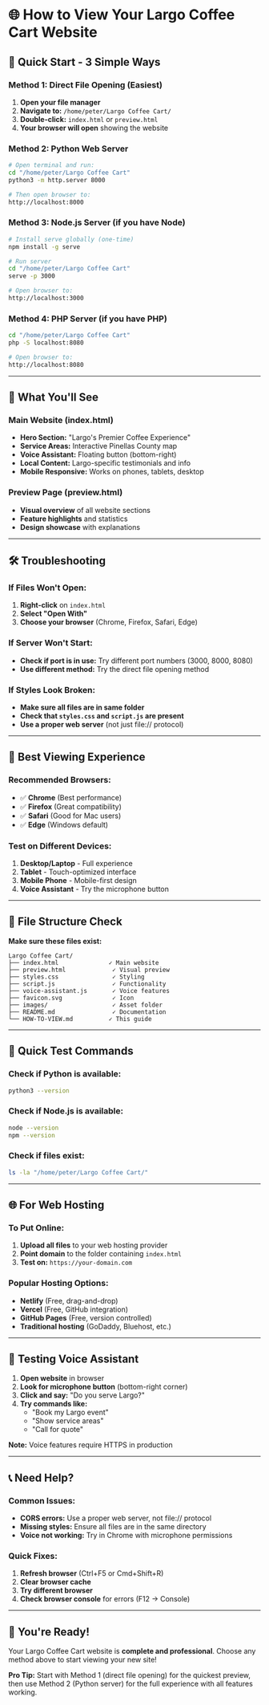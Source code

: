 # 🌐 How to View Your Largo Coffee Cart Website

## 🚀 **Quick Start - 3 Simple Ways**

### **Method 1: Direct File Opening (Easiest)**
1. **Open your file manager**
2. **Navigate to:** `/home/peter/Largo Coffee Cart/`
3. **Double-click:** `index.html` or `preview.html`
4. **Your browser will open** showing the website

### **Method 2: Python Web Server**
```bash
# Open terminal and run:
cd "/home/peter/Largo Coffee Cart"
python3 -m http.server 8000

# Then open browser to:
http://localhost:8000
```

### **Method 3: Node.js Server (if you have Node)**
```bash
# Install serve globally (one-time)
npm install -g serve

# Run server
cd "/home/peter/Largo Coffee Cart"
serve -p 3000

# Open browser to:
http://localhost:3000
```

### **Method 4: PHP Server (if you have PHP)**
```bash
cd "/home/peter/Largo Coffee Cart"
php -S localhost:8080

# Open browser to:
http://localhost:8080
```

---

## 📱 **What You'll See**

### **Main Website (index.html)**
- **Hero Section:** "Largo's Premier Coffee Experience"
- **Service Areas:** Interactive Pinellas County map
- **Voice Assistant:** Floating button (bottom-right)
- **Local Content:** Largo-specific testimonials and info
- **Mobile Responsive:** Works on phones, tablets, desktop

### **Preview Page (preview.html)**
- **Visual overview** of all website sections
- **Feature highlights** and statistics
- **Design showcase** with explanations

---

## 🛠️ **Troubleshooting**

### **If Files Won't Open:**
1. **Right-click** on `index.html`
2. **Select "Open With"**
3. **Choose your browser** (Chrome, Firefox, Safari, Edge)

### **If Server Won't Start:**
- **Check if port is in use:** Try different port numbers (3000, 8000, 8080)
- **Use different method:** Try the direct file opening method

### **If Styles Look Broken:**
- **Make sure all files are in same folder**
- **Check that `styles.css` and `script.js` are present**
- **Use a proper web server** (not just file:// protocol)

---

## 🌟 **Best Viewing Experience**

### **Recommended Browsers:**
- ✅ **Chrome** (Best performance)
- ✅ **Firefox** (Great compatibility)
- ✅ **Safari** (Good for Mac users)
- ✅ **Edge** (Windows default)

### **Test on Different Devices:**
1. **Desktop/Laptop** - Full experience
2. **Tablet** - Touch-optimized interface
3. **Mobile Phone** - Mobile-first design
4. **Voice Assistant** - Try the microphone button

---

## 📂 **File Structure Check**

**Make sure these files exist:**
```
Largo Coffee Cart/
├── index.html              ✓ Main website
├── preview.html             ✓ Visual preview
├── styles.css               ✓ Styling
├── script.js                ✓ Functionality
├── voice-assistant.js       ✓ Voice features
├── favicon.svg              ✓ Icon
├── images/                  ✓ Asset folder
├── README.md                ✓ Documentation
└── HOW-TO-VIEW.md          ✓ This guide
```

---

## 🎯 **Quick Test Commands**

### **Check if Python is available:**
```bash
python3 --version
```

### **Check if Node.js is available:**
```bash
node --version
npm --version
```

### **Check if files exist:**
```bash
ls -la "/home/peter/Largo Coffee Cart/"
```

---

## 🌐 **For Web Hosting**

### **To Put Online:**
1. **Upload all files** to your web hosting provider
2. **Point domain** to the folder containing `index.html`
3. **Test on:** `https://your-domain.com`

### **Popular Hosting Options:**
- **Netlify** (Free, drag-and-drop)
- **Vercel** (Free, GitHub integration)
- **GitHub Pages** (Free, version controlled)
- **Traditional hosting** (GoDaddy, Bluehost, etc.)

---

## 🎤 **Testing Voice Assistant**

1. **Open website** in browser
2. **Look for microphone button** (bottom-right corner)
3. **Click and say:** "Do you serve Largo?"
4. **Try commands like:**
   - "Book my Largo event"
   - "Show service areas"
   - "Call for quote"

**Note:** Voice features require HTTPS in production

---

## 📞 **Need Help?**

### **Common Issues:**
- **CORS errors:** Use a proper web server, not file:// protocol
- **Missing styles:** Ensure all files are in the same directory
- **Voice not working:** Try in Chrome with microphone permissions

### **Quick Fixes:**
1. **Refresh browser** (Ctrl+F5 or Cmd+Shift+R)
2. **Clear browser cache**
3. **Try different browser**
4. **Check browser console** for errors (F12 → Console)

---

## 🎉 **You're Ready!**

Your Largo Coffee Cart website is **complete and professional**. Choose any method above to start viewing your new site!

**Pro Tip:** Start with Method 1 (direct file opening) for the quickest preview, then use Method 2 (Python server) for the full experience with all features working.